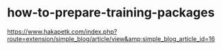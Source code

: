 # how-to-prepare-training-packages
https://www.hakapetk.com/index.php?route=extension/simple_blog/article/view&amp;simple_blog_article_id=16
